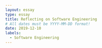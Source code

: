 ```yaml
---
layout: essay
type: essay
title: Reflecting on Software Engineering
# All dates must be YYYY-MM-DD format!
date: 2019-12-10
labels:
  - Software Engineering
---
```

